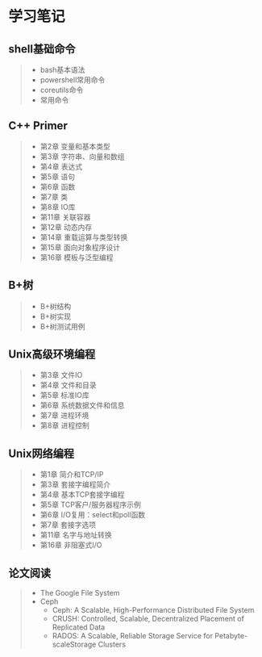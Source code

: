# 学习笔记
## shell基础命令
> * bash基本语法
> * powershell常用命令
> * coreutils命令
> * 常用命令
## C++ Primer
> * 第2章 变量和基本类型
> * 第3章 字符串、向量和数组
> * 第4章 表达式
> * 第5章 语句
> * 第6章 函数
> * 第7章 类
> * 第8章 IO库
> * 第11章 关联容器
> * 第12章 动态内存
> * 第14章 重载运算与类型转换
> * 第15章 面向对象程序设计
> * 第16章 模板与泛型编程
## B+树
> * B+树结构
> * B+树实现
> * B+树测试用例
## Unix高级环境编程
> * 第3章 文件IO
> * 第4章 文件和目录
> * 第5章 标准IO库
> * 第6章 系统数据文件和信息
> * 第7章 进程环境
> * 第8章 进程控制
## Unix网络编程
> * 第1章 简介和TCP/IP
> * 第3章 套接字编程简介
> * 第4章 基本TCP套接字编程
> * 第5章 TCP客户/服务器程序示例
> * 第6章 I/O复用：select和poll函数
> * 第7章 套接字选项
> * 第11章 名字与地址转换
> * 第16章 非阻塞式I/O
## 论文阅读
> * The Google File System
> * Ceph
>   * Ceph: A Scalable, High-Performance Distributed File System  
>   * CRUSH: Controlled, Scalable, Decentralized Placement of Replicated Data
>   * RADOS: A Scalable, Reliable Storage Service for Petabyte-scaleStorage Clusters